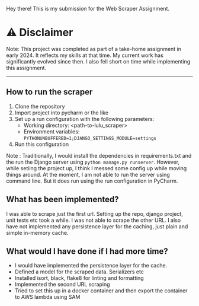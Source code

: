 Hey there! This is my submission for the Web Scraper Assignment.
# ⚠️ Disclaimer
Note: This project was completed as part of a take-home assignment in early 2024. It reflects my skills at that time. My current work has significantly evolved since then. I also fell short on time while implementing this assignment. 


---------

## How to run the scraper
1. Clone the repository
2. Import project into pycharm or the like
3. Set up a run configuration with the following parameters:
    - Working directory: <path-to-lulu_scraper>
    - Environment variables: `PYTHONUNBUFFERED=1;DJANGO_SETTINGS_MODULE=settings`
3. Run this configuration

Note : Traditionally, I would install the dependencies in requirements.txt and the run the Django server using 
`python manage.py runserver`. However, while setiing the project up, I think I messed some config up while moving things
around. At the moment, I am not able to run the server using command line.
But it does run using the run configuration in PyCharm.

## What has been implemented?
I was able to scrape just the first url. 
Setting up the repo, django project, unit tests etc took a while.
I was not able to scrape the other URL. I also have not implemented any persistence layer for the caching, 
just plain and simple in-memory cache.

## What would I have done if I had more time?
- I would have implemented the persistence layer for the cache.
- Defined a model for the scraped data. Serializers etc
- Installed isort, black, flake8 for linting and formatting
- Implemented the second URL scraping
- Tried to set this up in a docker container and then export the container to AWS lambda using SAM
